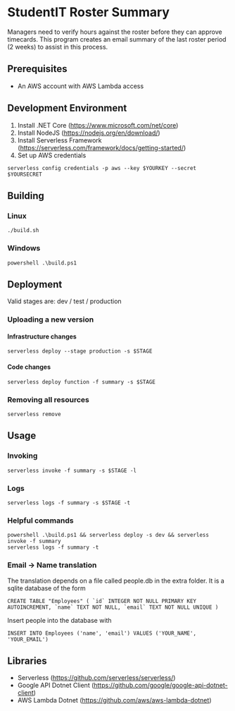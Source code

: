 # StudentIT Roster Summary
Managers need to verify hours against the roster before they can approve timecards. This program creates an email summary of the last roster period (2 weeks) to assist in this process.

## Prerequisites
* An AWS account with AWS Lambda access

## Development Environment

1. Install .NET Core (https://www.microsoft.com/net/core)
2. Install NodeJS (https://nodejs.org/en/download/)
3. Install Serverless Framework (https://serverless.com/framework/docs/getting-started/)
4. Set up AWS credentials

```
serverless config credentials -p aws --key $YOURKEY --secret $YOURSECRET
```

## Building
### Linux

```
./build.sh
```

### Windows

```
powershell .\build.ps1
```

## Deployment
Valid stages are: dev / test / production

### Uploading a new version
#### Infrastructure changes

```
serverless deploy --stage production -s $STAGE
```

#### Code changes

```
serverless deploy function -f summary -s $STAGE
```

### Removing all resources

```
serverless remove
```

## Usage
### Invoking

```
serverless invoke -f summary -s $STAGE -l
```

### Logs

```
serverless logs -f summary -s $STAGE -t
```

### Helpful commands

```
powershell .\build.ps1 && serverless deploy -s dev && serverless invoke -f summary
serverless logs -f summary -t
```

### Email -> Name translation
The translation depends on a file called people.db in the extra folder. It is a sqlite database of the form

```
CREATE TABLE "Employees" ( `id` INTEGER NOT NULL PRIMARY KEY AUTOINCREMENT, `name` TEXT NOT NULL, `email` TEXT NOT NULL UNIQUE )
```

Insert people into the database with

```
INSERT INTO Employees ('name', 'email') VALUES ('YOUR_NAME', 'YOUR_EMAIL')
```

## Libraries
* Serverless (https://github.com/serverless/serverless/)
* Google API Dotnet Client (https://github.com/google/google-api-dotnet-client)
* AWS Lambda Dotnet (https://github.com/aws/aws-lambda-dotnet)
